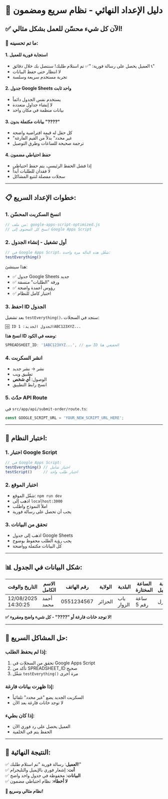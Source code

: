 # 🚀 دليل الإعداد النهائي - نظام سريع ومضمون

## ✅ الآن كل شيء محسّن للعمل بشكل مثالي!

### 🎯 ما تم تحسينه:

#### 1. **استجابة فورية للعميل**
- العميل يحصل على رسالة فورية: "✅ تم استلام طلبك! سنتصل بك خلال دقائق 📞"
- لا انتظار حتى حفظ البيانات
- تجربة مستخدم سريعة وسلسة

#### 2. **جدول Google Sheets واحد ثابت**
- يستخدم نفس الجدول دائماً
- لا إنشاء جداول متعددة
- بيانات منظمة في مكان واحد

#### 3. **بيانات مكتملة بدون "????"**
- كل حقل له قيمة افتراضية واضحة
- "غير محدد" بدلاً من القيم الفارغة
- ترجمة صحيحة للساعات وطرق التوصيل

#### 4. **حفظ احتياطي مضمون**
- إذا فشل الحفظ الرئيسي، يتم حفظ احتياطي
- لا فقدان للطلبات أبداً
- سجلات مفصلة لتتبع المشاكل

---

## 📋 خطوات الإعداد السريع:

### 1. **انسخ السكربت المحسّن**
```javascript
// من ملف: google-apps-script-optimized.js
// انسخ كل المحتوى إلى Google Apps Script
```

### 2. **أول تشغيل - إنشاء الجدول**
```javascript
// في Google Apps Script، شغّل هذه الدالة مرة واحدة:
testEverything()
```

هذا سينشئ:
- ✅ جدول Google Sheets جديد
- ✅ ورقة "الطلبات" منسقة
- ✅ رؤوس أعمدة واضحة
- ✅ اختبار كامل للنظام

### 3. **احفظ ID الجدول**
بعد تشغيل `testEverything()`، ستجد في السجلات:
```
🆔 ID الجدول الجديد: 1ABC123XYZ...
```

**انسخ هذا ID وضعه في الكود:**
```javascript
SPREADSHEET_ID: '1ABC123XYZ...', // ضع ID الحقيقي هنا
```

### 4. **انشر السكربت**
- نشر → نشر جديد
- تطبيق ويب
- الوصول: **أي شخص**
- انسخ رابط التطبيق

### 5. **حدّث API Route**
في `src/app/api/submit-order/route.ts`:
```typescript
const GOOGLE_SCRIPT_URL = 'YOUR_NEW_SCRIPT_URL_HERE';
```

---

## 🧪 اختبار النظام:

### 1. **اختبار Google Script**
```javascript
// في Google Apps Script:
testEverything() // اختبار شامل
testScript()     // اختبار طلب واحد
```

### 2. **اختبار الموقع**
- شغّل الموقع: `npm run dev`
- اذهب إلى `localhost:3000`
- املأ النموذج واطلب
- يجب أن تحصل على رسالة فورية

### 3. **تحقق من البيانات**
- اذهب إلى جدول Google Sheets
- يجب رؤية الطلب محفوظ بوضوح
- كل البيانات مكتملة وواضحة

---

## 📊 شكل البيانات في الجدول:

| التاريخ والوقت | الاسم الكامل | رقم الهاتف | الولاية | البلدية | الساعة المختارة | طريقة التوصيل | المبلغ الإجمالي | ملاحظات | حالة الطلب | تاريخ المتابعة |
|----------------|-------------|-----------|--------|---------|----------------|---------------|----------------|---------|-----------|----------------|
| 12/08/2025 14:30:25 | أحمد محمد | 0551234567 | الجزائر | باب الزوار | ساعة رقم 5 | المنزل | 3200 دج | لا توجد | جديد | |

**✅ لا توجد خانات فارغة أو "????" - كل شيء واضح ومقروء!**

---

## 🚨 حل المشاكل السريع:

### إذا لم يحفظ الطلب:
1. تحقق من السجلات في Google Apps Script
2. تأكد من SPREADSHEET_ID صحيح
3. شغّل `testEverything()` مرة أخرى

### إذا ظهرت بيانات فارغة:
- السكربت الجديد يضع "غير محدد" تلقائياً
- لا توجد خانات فارغة بعد الآن

### إذا كان بطيء:
- العميل يحصل على رد فوري الآن
- الحفظ يتم في الخلفية

---

## 🎉 النتيجة النهائية:

✅ **العميل**: رسالة فورية "تم استلام طلبك!"  
✅ **أنت**: إشعار فوري بالإيميل والتليجرام  
✅ **البيانات**: محفوظة في جدول واحد واضح  
✅ **لا أخطاء**: نظام احتياطي مضمون  

**🚀 نظام مثالي وسريع!**
